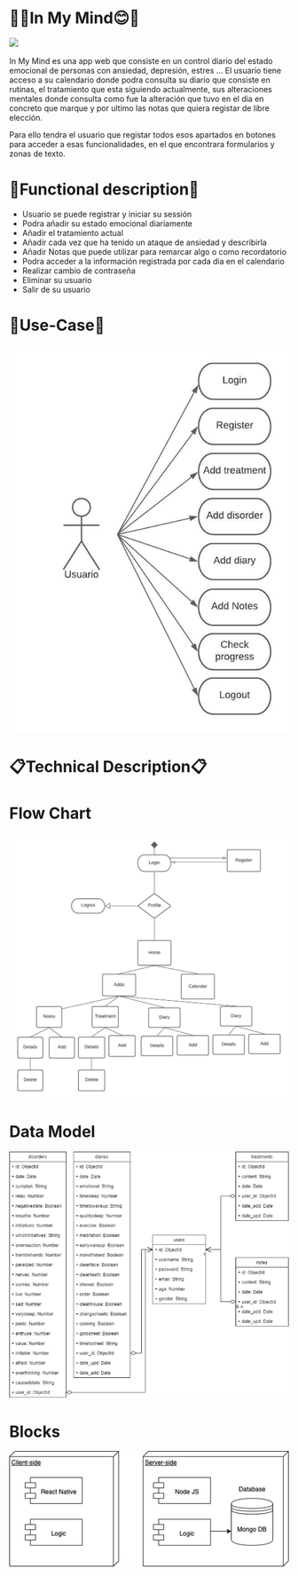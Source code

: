 # 🧠😊In My Mind😊🧠

![](https://media0.giphy.com/media/nF9QkLDTfsuOyUx4EF/giphy.gif?cid=790b76116e48598a3899d2bd265eb09035a970e43538d9b6&rid=giphy.gif&ct=g)

In My Mind es una app web que consiste en un control diario del estado emocional de personas con ansiedad, depresión, estres ...
El usuario tiene acceso a su calendario donde podra consulta su diario que consiste en rutinas, el tratamiento que esta siguiendo actualmente, sus alteraciones mentales donde consulta como fue la alteración que tuvo en el dia en concreto que marque y por ultimo las notas que quiera registar de libre elección.

Para ello tendra el usuario que registar todos esos apartados en botones para acceder a esas funcionalidades, en el que encontrara formularios y zonas de texto.

# 📅Functional description📅

- Usuario se puede registrar y iniciar su sessión
- Podra añadir su estado emocional diariamente
- Añadir el tratamiento actual
- Añadir cada vez que ha tenido un ataque de ansiedad y describirla 
- Añadir Notas que puede utilizar para remarcar algo o como recordatorio
- Podra acceder a la información registrada por cada dia en el calendario
- Realizar cambio de contraseña
- Eliminar su usuario
- Salir de su usuario

# 🧘Use-Case🧘

![](./images/Use-case.jpeg)

# 📋Technical Description📋

# Flow Chart
![](./images/Flow-chart.jpeg)

# Data Model
![](./images/Data-model.png)


# Blocks
![](./images/blocks.jpg)